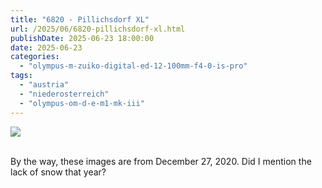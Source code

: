 ```yaml
---
title: "6820 - Pillichsdorf XL"
url: /2025/06/6820-pillichsdorf-xl.html
publishDate: 2025-06-23 18:00:00
date: 2025-06-23
categories:
  - "olympus-m-zuiko-digital-ed-12-100mm-f4-0-is-pro"
tags:
  - "austria"
  - "niederosterreich"
  - "olympus-om-d-e-m1-mk-iii"
---
```

<div class="container">
<div class="center"><a target="_blank" href="https://d25zfm9zpd7gm5.cloudfront.net/1200x1200/2020/20201227_134513_lr.jpg"><img class="webfeedsFeaturedVisual" src="https://d25zfm9zpd7gm5.cloudfront.net/0600x0600/2020/20201227_134513_lr.jpg" /></a></div>
</div>
<br />

By the way, these images are from December 27, 2020. Did I
mention the lack of snow that year?
